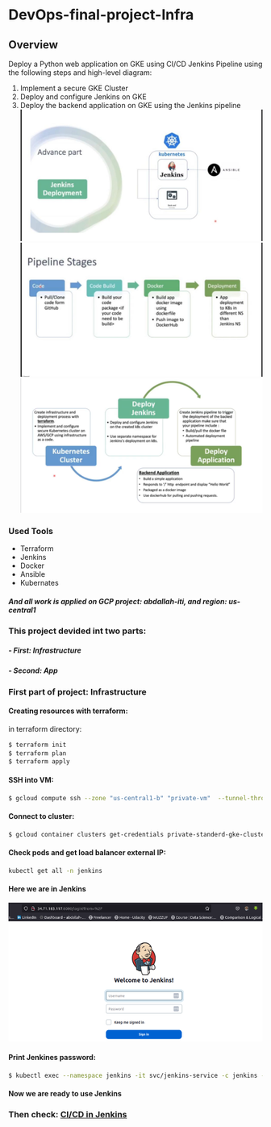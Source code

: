 # DevOps-final-project-Infra
## Overview
Deploy a Python web application on GKE using CI/CD Jenkins Pipeline using the following steps and high-level diagram:

1. Implement a secure GKE Cluster
2. Deploy and configure Jenkins on GKE
3. Deploy the backend application on GKE using the Jenkins pipeline
![](./pic/WhatsApp_Image_2023-02-15_at_11.37.40_PM.jpeg)
![](./pic/WhatsApp_Image_2023-02-15_at_11.38.44_PM.jpeg)
![](./pic/image.png)


### Used Tools
 - Terraform
 - Jenkins
 - Docker
 - Ansible
 - Kubernates
##### And all work is applied on GCP project: abdallah-iti, and region: us-central1

### This project devided int two parts:
 ##### - First: Infrastructure
 ##### - Second: App 

### First part of project: Infrastructure

#### Creating resources with terraform:
in terraform directory:
```bash
$ terraform init
$ terraform plan
$ terraform apply
```
#### SSH into VM:
```bash
$ gcloud compute ssh --zone "us-central1-b" "private-vm"  --tunnel-through-iap --project "abdallah-iti-377721"
```

#### Connect to cluster:
```bash
$ gcloud container clusters get-credentials private-standerd-gke-cluster --zone us-central1-b --project abdallah-iti-377721
```

#### Check pods and get load balancer external IP:
```bash
kubectl get all -n jenkins
```
#### Here we are in Jenkins
![](./pic/Screenshot%20from%202023-02-15%2023-09-53.png)

#### Print Jenkines password:
```bash
$ kubectl exec --namespace jenkins -it svc/jenkins-service -c jenkins -- /bin/cat /var/jenkins_home/secrets/initialAdminPassword && echo
```
#### Now we are ready to use Jenkins

### Then check: <a href="https://github.com/Abdalla1297/DevOps-Final-project-code" target="_blank">CI/CD in Jenkins</a>